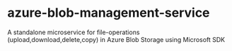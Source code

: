 # azure-blob-management-service
A standalone microservice for file-operations (upload,download,delete,copy) in Azure Blob Storage using Microsoft SDK
